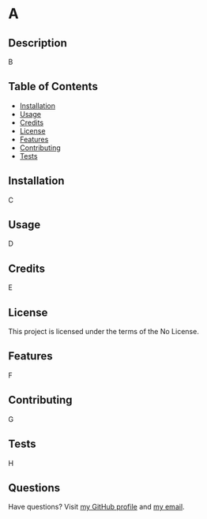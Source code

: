 
# A
## Description
B
## Table of Contents
* [Installation](#installation)
* [Usage](#usage)
* [Credits](#credits)
* [License](#license)
* [Features](#features)
* [Contributing](#contributing)
* [Tests](#tests)
## Installation
C
## Usage
D
## Credits
E
## License
This project is licensed under the terms of the No License.
## Features
F
## Contributing
G
## Tests
H
## Questions
Have questions? Visit [my GitHub profile](https://github.com/I) and [my email](mailto:P).